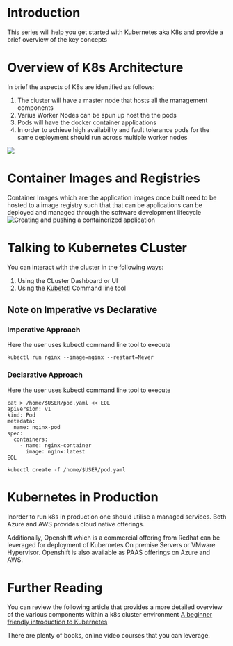 # Introduction

This series will help you get started with Kubernetes aka K8s and provide a brief overview of the key concepts

# Overview of K8s Architecture

In brief the aspects of K8s are identified as follows:

1. The cluster will have a master node that hosts all the management components
1. Varius Worker Nodes can be spun up host the the pods
1. Pods will have the docker container applications
1. In order to achieve high availability and fault tolerance pods for the same deployment should run across multiple worker nodes

<IMG  src="https://miro.medium.com/max/875/1*h26nFoT4C8J_jt8ZyUReFA.png"/>

# Container Images and Registries

Container Images which are the application images once built need to be hosted to a image registry such that that can be applications can be deployed and managed through the software development lifecycle
<IMG  src="https://access.redhat.com/webassets/avalon/d/OpenShift_Container_Platform-4.3-Architecture-en-US/images/7cb0013c7080c715e106f482eab98065/create-push-app.png"  alt="Creating and pushing a containerized application"/>

# Talking to Kubernetes CLuster
You can interact with the cluster in the following ways:

1. Using the CLuster Dashboard or UI
1. Using the [Kubetctl](https://kubernetes.io/docs/tasks/tools/) Command line tool

## Note on Imperative vs Declarative
### Imperative Approach
Here the user uses kubectl command line tool to execute
```
kubectl run nginx --image=nginx --restart=Never
```
### Declarative Approach
Here the user uses kubectl command line tool to execute
```
cat > /home/$USER/pod.yaml << EOL
apiVersion: v1
kind: Pod
metadata:
  name: nginx-pod
spec: 
  containers:
    - name: nginx-container
      image: nginx:latest
EOL

kubectl create -f /home/$USER/pod.yaml
```

# Kubernetes in Production
Inorder to run k8s in production one should utilise a managed services. Both Azure and AWS provides cloud native offerings.

Additionally, Openshift which is a commercial offering from Redhat can be leveraged for deployment of Kubernetes On premise Servers or VMware Hypervisor. Openshift is also available as PAAS offerings on Azure and AWS.

# Further Reading
You can review the following article that provides a more detailed overview of the various components within a k8s cluster environment
[A beginner friendly introduction to Kubernetes](https://towardsdatascience.com/a-beginner-friendly-introduction-to-kubernetes-540b5d63b3d7)

There are plenty of books, online video courses that you can leverage.

